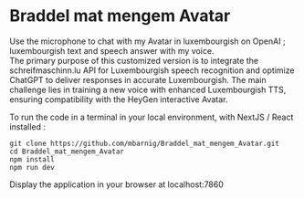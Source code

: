 # Braddel mat mengem Avatar
Use the microphone to chat with my Avatar in luxembourgish on OpenAI ; luxembourgish text and speech answer with my voice.    
The primary purpose of this customized version is to integrate the schreifmaschinn.lu API for Luxembourgish speech recognition and optimize ChatGPT to deliver responses in accurate Luxembourgish. The main challenge lies in training a new voice with enhanced Luxembourgish TTS, ensuring compatibility with the HeyGen interactive Avatar.

To run the code in a terminal in your local environment, with NextJS / React installed :
```
git clone https://github.com/mbarnig/Braddel_mat_mengem_Avatar.git
cd Braddel_mat_mengem_Avatar
npm install
npm run dev
```
Display the application in your browser at localhost:7860     
